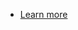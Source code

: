 <TeaserBlock  slots="buttons" className="primaryBtn"/>

- [Learn more](https://developer-stage.adobe.com/express-add-ons/docs/guides/getting_started/)
